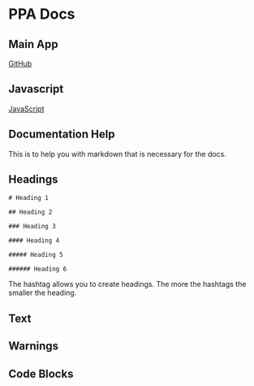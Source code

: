 # PPA Docs

## Main App

[GitHub](https://github.com/Parent-Portal-App/Main-App)

## Javascript

[JavaScript](/js.md)

## Documentation Help

This is to help you with markdown that is necessary for the docs.

## Headings

`# Heading 1`

`## Heading 2`

`### Heading 3`

`#### Heading 4`

`##### Heading 5`

`###### Heading 6`

The hashtag allows you to create headings. The more the hashtags the smaller the heading.

## Text

## Warnings

## Code Blocks

